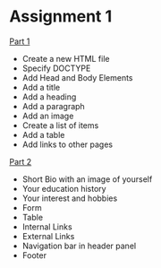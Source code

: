 # Assignment 1

[Part 1](https://suyogsatyal.github.io/web-tech/Assignment_1/1.html)

- Create a new HTML file
- Specify DOCTYPE
- Add Head and Body Elements
- Add a title
- Add a heading
- Add a paragraph
- Add an image
- Create a list of items
- Add a table
- Add links to other pages

[Part 2](https://suyogsatyal.github.io/web-tech/Assignment_1/portfolio.html)

- Short Bio with an image of yourself
- Your education history
- Your interest and hobbies
- Form
- Table
- Internal Links
- External Links
- Navigation bar in header panel
- Footer
